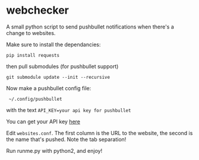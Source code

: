 # webchecker
A small python script to send pushbullet notifications when there's a change to websites.

Make sure to install the dependancies:

`pip install requests`

then pull submodules (for pushbullet support)

`git submodule update --init --recursive`

Now make a pushbullet config file:

` ~/.config/pushbullet`

with the text
`API_KEY=your api key for pushbullet`

You can get your API key [here](https://www.pushbullet.com/account)

Edit `websites.conf`. The first column is the URL to the website, the second is the name that's pushed. Note the tab separation!

Run runme.py with python2, and enjoy!


